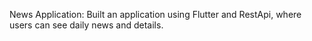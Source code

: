 News Application:
    Built an application using Flutter and RestApi, where users can see daily news and details.
